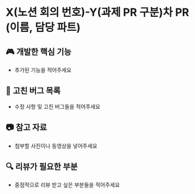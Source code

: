 # X(노션 회의 번호)-Y(과제 PR 구분)차 PR (이름, 담당 파트)
## 🎮 개발한 핵심 기능
- 추가된 기능을 적어주세요

## 🐛 고친 버그 목록
- 수정 사항 및 고친 버그들을 적어주세요

## 📷 참고 자료
- 첨부할 사진이나 동영상을 넣어주세요

## 🔍 리뷰가 필요한 부분
- 중점적으로 리뷰 받고 싶은 부분들을 적어주세요
